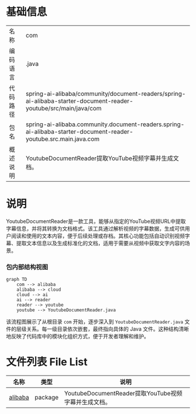 # 基础信息

|      |      |
|------|------|
| 名称 | com |
| 编码语言 | .java |
| 代码路径 | spring-ai-alibaba/community/document-readers/spring-ai-alibaba-starter-document-reader-youtube/src/main/java/com |
| 包名 | spring-ai-alibaba.community.document-readers.spring-ai-alibaba-starter-document-reader-youtube.src.main.java.com |
| 概述说明 | YoutubeDocumentReader提取YouTube视频字幕并生成文档。 |

# 说明

YoutubeDocumentReader是一款工具，能够从指定的YouTube视频URL中提取字幕信息，并将其转换为文档格式。该工具通过解析视频的字幕数据，生成可供用户阅读和使用的文本内容，便于后续处理或存档。其核心功能包括自动识别视频字幕、提取文本信息以及生成标准化的文档，适用于需要从视频中获取文字内容的场景。


### 包内部结构视图

```mermaid
graph TD
    com --> alibaba
    alibaba --> cloud
    cloud --> ai
    ai --> reader
    reader --> youtube
    youtube --> YoutubeDocumentReader.java
```

该流程图展示了从根目录 `com` 开始，逐步深入到 `YoutubeDocumentReader.java` 文件的层级关系。每一级目录依次嵌套，最终指向具体的 Java 文件。这种结构清晰地反映了代码库中的模块化组织方式，便于开发者理解和维护。

# 文件列表 File List

| 名称   | 类型  | 说明 |
|-------|------|-------------|
| [alibaba](alibaba/_module.md) | package | YoutubeDocumentReader提取YouTube视频字幕并生成文档。 |


